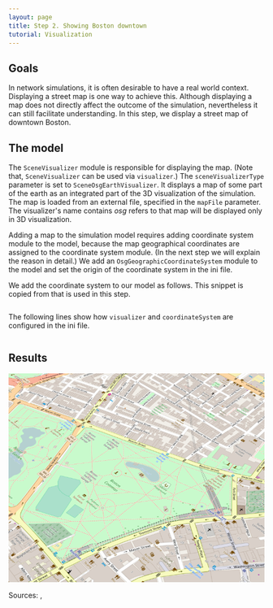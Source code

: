 ```yaml
---
layout: page
title: Step 2. Showing Boston downtown
tutorial: Visualization
---
```


## Goals
In network simulations, it is often desirable to have a real world context. 
Displaying a street map is one way to achieve this. Although displaying a map does 
not directly affect the outcome of the simulation, nevertheless it can still 
facilitate understanding. In this step, we display a street map of downtown Boston.

## The model
The `SceneVisualizer` module is responsible for displaying the map.
(Note that, `SceneVisualizer` can be used via `visualizer`.) 
The `sceneVisualizerType` parameter is set to `SceneOsgEarthVisualizer`. 
It displays a map of some part of the earth as an integrated part of 
the 3D visualization of the simulation. The map is loaded 
from an external file, specified in the `mapFile` parameter. The visualizer's name 
contains *osg* refers to that map will be displayed only in 3D visualization.

Adding a map to the simulation model requires adding coordinate system module to the model, 
because the map geographical coordinates are assigned to the coordinate system module.
(In the next step we will explain the reason in detail.)
We add an `OsgGeographicCoordinateSystem` module to the model and set the origin 
of the coordinate system in the ini file.

We add the coordinate system to our model as follows. This snippet is copied 
from <a srcfile="visualization/VisualizationB.ned"/> that is used in this step.
<pre class="snippet" src="../VisualizationB.ned" from="network VisualizationB"></pre>

The following lines show how `visualizer` and `coordinateSystem` are configured 
in the ini file.
<pre class="snippet" src="../omnetpp.ini" from="\[Config Visualization02\]" until="#---"></pre>

## Results
<img class="screen" src="step2_result_boston3d.png"  onclick="imageFullSizeZoom(this);" style="cursor:zoom-in">

<!--
3d, real world context, camera zoom, rotate..., 
-->

Sources: <a srcfile="visualization/omnetpp.ini" />, <a srcfile="visualization/VisualizationB.ned" />
